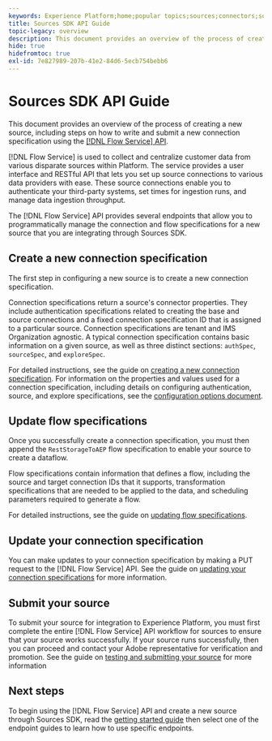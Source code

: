 ```yaml
---
keywords: Experience Platform;home;popular topics;sources;connectors;source connectors;sources sdk;sdk;SDK
title: Sources SDK API Guide
topic-legacy: overview
description: This document provides an overview of the process of creating a new source, including steps on how to retrieve, write, and submit a new connection specification using the Flow Service API.
hide: true
hidefromtoc: true
exl-id: 7e827989-207b-41e2-84d6-5ecb754bebb6
---
```

# Sources SDK API Guide

This document provides an overview of the process of creating a new source, including steps on how to write and submit a new connection specification using the [[!DNL Flow Service] API](https://www.adobe.io/experience-platform-apis/references/flow-service/).

[!DNL Flow Service] is used to collect and centralize customer data from various disparate sources within Platform. The service provides a user interface and RESTful API that lets you set up source connections to various data providers with ease. These source connections enable you to authenticate your third-party systems, set times for ingestion runs, and manage data ingestion throughput.

The [!DNL Flow Service] API provides several endpoints that allow you to programmatically manage the connection and flow specifications for a new source that you are integrating through Sources SDK.

## Create a new connection specification

The first step in configuring a new source is to create a new connection specification. 

Connection specifications return a source's connector properties. They include authentication specifications related to creating the base and source connections and a fixed connection specification ID that is assigned to a particular source. Connection specifications are tenant and IMS Organization agnostic. A typical connection specification contains basic information on a given source, as well as three distinct sections: `authSpec`, `sourceSpec`, and `exploreSpec`.

For detailed instructions, see the guide on [creating a new connection specification](./create.md). For information on the properties and values used for a connection specification, including details on configuring authentication, source, and explore specifications, see the [configuration options document](../config/config.md).

## Update flow specifications

Once you successfully create a connection specification, you must then append the `RestStorageToAEP` flow specification to enable your source to create a dataflow. 

Flow specifications contain information that defines a flow, including the source and target connection IDs that it supports, transformation specifications that are needed to be applied to the data, and scheduling parameters required to generate a flow.

For detailed instructions, see the guide on [updating flow specifications](./update-flow-specs.md).

## Update your connection specification

You can make updates to your connection specification by making a PUT request to the [!DNL Flow Service] API. See the guide on [updating your connection specifications](./update-connection-specs.md) for more information.

## Submit your source

To submit your source for integration to Experience Platform, you must first complete the entire [!DNL Flow Service] API workflow for sources to ensure that your source works successfully. If your source runs successfully, then you can proceed and contact your Adobe representative for verification and promotion. See the guide on [testing and submitting your source](./submit.md) for more information

## Next steps

To begin using the [!DNL Flow Service] API and create a new source through Sources SDK, read the [getting started guide](./getting-started.md) then select one of the endpoint guides to learn how to use specific endpoints.
